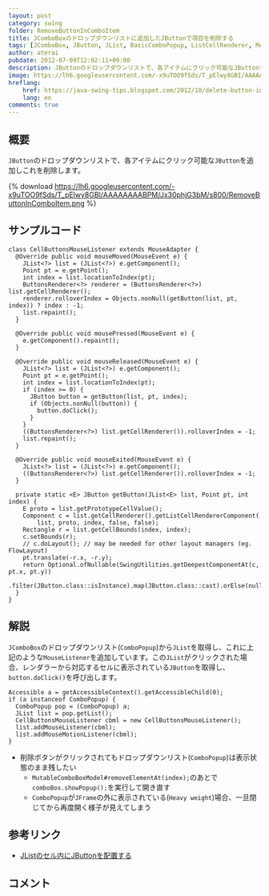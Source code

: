 ```yaml
---
layout: post
category: swing
folder: RemoveButtonInComboItem
title: JComboBoxのドロップダウンリストに追加したJButtonで項目を削除する
tags: [JComboBox, JButton, JList, BasicComboPopup, ListCellRenderer, MouseListener]
author: aterai
pubdate: 2012-07-09T12:02:11+09:00
description: JButtonのドロップダウンリストで、各アイテムにクリック可能なJButtonを追加しこれを削除します。
image: https://lh6.googleusercontent.com/-x9uTOO9fSds/T_pElwy8GBI/AAAAAAAABPM/Jx30phjG3bM/s800/RemoveButtonInComboItem.png
hreflang:
    href: https://java-swing-tips.blogspot.com/2012/10/delete-button-in-jcombobox-popup-menu.html
    lang: en
comments: true
---
```

## 概要
`JButton`のドロップダウンリストで、各アイテムにクリック可能な`JButton`を追加しこれを削除します。

{% download https://lh6.googleusercontent.com/-x9uTOO9fSds/T_pElwy8GBI/AAAAAAAABPM/Jx30phjG3bM/s800/RemoveButtonInComboItem.png %}

## サンプルコード
<pre class="prettyprint"><code>class CellButtonsMouseListener extends MouseAdapter {
  @Override public void mouseMoved(MouseEvent e) {
    JList&lt;?&gt; list = (JList&lt;?&gt;) e.getComponent();
    Point pt = e.getPoint();
    int index = list.locationToIndex(pt);
    ButtonsRenderer&lt;?&gt; renderer = (ButtonsRenderer&lt;?&gt;) list.getCellRenderer();
    renderer.rolloverIndex = Objects.nonNull(getButton(list, pt, index)) ? index : -1;
    list.repaint();
  }

  @Override public void mousePressed(MouseEvent e) {
    e.getComponent().repaint();
  }

  @Override public void mouseReleased(MouseEvent e) {
    JList&lt;?&gt; list = (JList&lt;?&gt;) e.getComponent();
    Point pt = e.getPoint();
    int index = list.locationToIndex(pt);
    if (index &gt;= 0) {
      JButton button = getButton(list, pt, index);
      if (Objects.nonNull(button)) {
        button.doClick();
      }
    }
    ((ButtonsRenderer&lt;?&gt;) list.getCellRenderer()).rolloverIndex = -1;
    list.repaint();
  }

  @Override public void mouseExited(MouseEvent e) {
    JList&lt;?&gt; list = (JList&lt;?&gt;) e.getComponent();
    ((ButtonsRenderer&lt;?&gt;) list.getCellRenderer()).rolloverIndex = -1;
  }

  private static &lt;E&gt; JButton getButton(JList&lt;E&gt; list, Point pt, int index) {
    E proto = list.getPrototypeCellValue();
    Component c = list.getCellRenderer().getListCellRendererComponent(
        list, proto, index, false, false);
    Rectangle r = list.getCellBounds(index, index);
    c.setBounds(r);
    // c.doLayout(); // may be needed for other layout managers (eg. FlowLayout)
    pt.translate(-r.x, -r.y);
    return Optional.ofNullable(SwingUtilities.getDeepestComponentAt(c, pt.x, pt.y))
        .filter(JButton.class::isInstance).map(JButton.class::cast).orElse(null);
  }
}
</code></pre>

## 解説
`JComboBox`のドロップダウンリスト(`ComboPopup`)から`JList`を取得し、これに上記のような`MouseListener`を追加しています。この`JList`がクリックされた場合、レンダラーから対応するセルに表示されている`JButton`を取得し、`button.doClick()`を呼び出します。

<pre class="prettyprint"><code>Accessible a = getAccessibleContext().getAccessibleChild(0);
if (a instanceof ComboPopup) {
  ComboPopup pop = (ComboPopup) a;
  JList list = pop.getList();
  CellButtonsMouseListener cbml = new CellButtonsMouseListener();
  list.addMouseListener(cbml);
  list.addMouseMotionListener(cbml);
}
</code></pre>

- 削除ボタンがクリックされてもドロップダウンリスト(`ComboPopup`)は表示状態のまま残したい
    - `MutableComboBoxModel#removeElementAt(index);`のあとで`comboBox.showPopup();`を実行して開き直す
    - `ComboPopup`が`JFrame`の外に表示されている(`Heavy weight`)場合、一旦閉じてから再度開く様子が見えてしまう

<!-- dummy comment line for breaking list -->

## 参考リンク
- [JListのセル内にJButtonを配置する](https://ateraimemo.com/Swing/ButtonsInListCell.html)

<!-- dummy comment line for breaking list -->

## コメント
